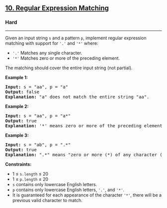 <h2><a href="https://leetcode.com/problems/regular-expression-matching">10. Regular Expression Matching</a></h2>
<h3>Hard</h3>
<hr>
<p>Given an input string <code>s</code> and a pattern <code>p</code>, implement regular expression matching with support for <code>'.'</code> and <code>'*'</code> where:</p>
<ul>
  <li><code>'.'</code> Matches any single character.</li>
  <li><code>'*'</code> Matches zero or more of the preceding element.</li>
</ul>
<p>The matching should cover the entire input string (not partial).</p>

<p><strong>Example 1:</strong></p>
<pre>
<strong>Input:</strong> s = "aa", p = "a"
<strong>Output:</strong> false
<strong>Explanation:</strong> "a" does not match the entire string "aa".
</pre>

<p><strong>Example 2:</strong></p>
<pre>
<strong>Input:</strong> s = "aa", p = "a*"
<strong>Output:</strong> true
<strong>Explanation:</strong> '*' means zero or more of the preceding element, 'a'. Therefore, by repeating 'a' once, it becomes "aa".
</pre>

<p><strong>Example 3:</strong></p>
<pre>
<strong>Input:</strong> s = "ab", p = ".*"
<strong>Output:</strong> true
<strong>Explanation:</strong> ".*" means "zero or more (*) of any character (.)".
</pre>

<p><strong>Constraints:</strong></p>
<ul>
  <li>1 ≤ <code>s.length</code> ≤ 20</li>
  <li>1 ≤ <code>p.length</code> ≤ 20</li>
  <li><code>s</code> contains only lowercase English letters.</li>
  <li><code>p</code> contains only lowercase English letters, <code>'.'</code>, and <code>'*'</code>.</li>
  <li>It is guaranteed for each appearance of the character <code>'*'</code>, there will be a previous valid character to match.</li>
</ul>

